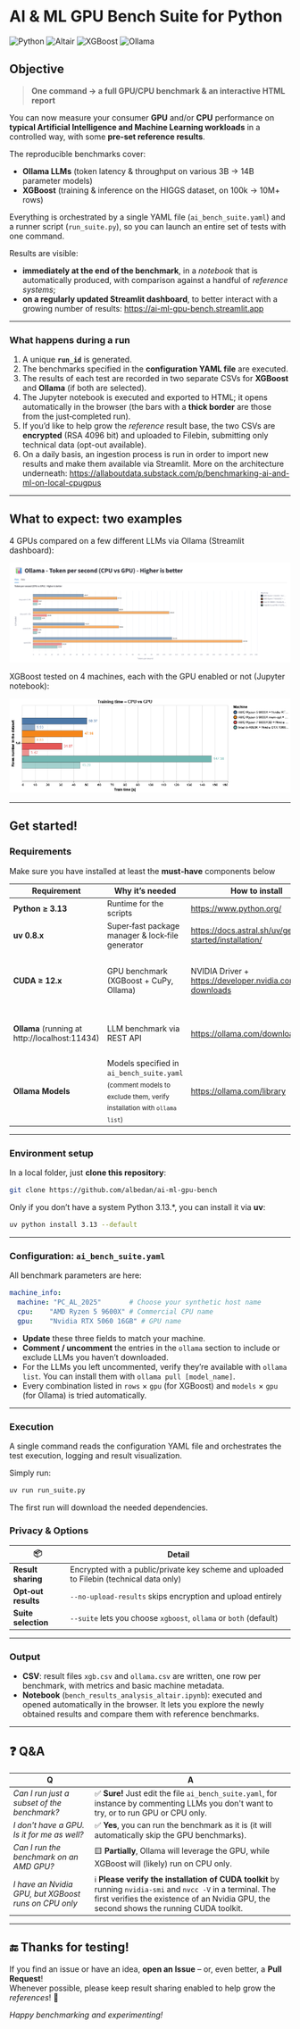 # AI & ML GPU Bench Suite for Python 

![Python](https://img.shields.io/badge/python-3.13-blue)
![Altair](https://img.shields.io/badge/Altair-5.5-green)
![XGBoost](https://img.shields.io/badge/XGBoost-3.0-orange)
![Ollama](https://img.shields.io/badge/Ollama-0.9|0.10|0.11-purple)

## Objective

> **One command → a full GPU/CPU benchmark & an interactive HTML report**

You can now measure your consumer **GPU** and/or **CPU** performance on **typical Artificial Intelligence and Machine Learning workloads** in a controlled way, with some **pre‑set reference results**.

The reproducible benchmarks cover:

- **Ollama LLMs** (token latency & throughput on various 3B → 14B parameter models)
- **XGBoost** (training & inference on the HIGGS dataset, on 100k → 10M+ rows)

Everything is orchestrated by a single YAML file (`ai_bench_suite.yaml`) and a runner script (`run_suite.py`), so you can launch an entire set of tests with one command.

Results are visible:

- **immediately at the end of the benchmark**, in a *notebook* that is automatically produced, with comparison against a handful of *reference systems*;
- **on a regularly updated Streamlit dashboard**, to better interact with a growing number of results: <https://ai-ml-gpu-bench.streamlit.app>

---

### What happens during a run

1. A unique **`run_id`** is generated.  
2. The benchmarks specified in the **configuration YAML file** are executed.  
3. The results of each test are recorded in two separate CSVs for **XGBoost** and **Ollama** (if both are selected).  
4. The Jupyter notebook is executed and exported to HTML; it opens automatically in the browser (the bars with a **thick border** are those from the just‑completed run).
5. If you’d like to help grow the *reference* result base, the two CSVs are **encrypted** (RSA 4096 bit) and uploaded to Filebin, submitting only technical data (opt-out available).  
6. On a daily basis, an ingestion process is run in order to import new results and make them available via Streamlit. More on the architecture underneath: <https://allaboutdata.substack.com/p/benchmarking-ai-and-ml-on-local-cpugpus>

---

## What to expect: two examples

4 GPUs compared on a few different LLMs via Ollama (Streamlit dashboard):  

![Altair Dashboard Ollama](images/visualization_ollama_streamlit.png)

XGBoost tested on 4 machines, each with the GPU enabled or not (Jupyter notebook):  

![Altair Dashboard XGBoost](images/visualization_xgboost.png)

---

## Get started!

### Requirements

Make sure you have installed at least the **must‑have** components below

| Requirement                  | Why it’s needed                                   | How to install                                                                                                   | Required? |
|------------------------------|----------------------------------------------------|-------------------------------------------------------------------------------------------------------------------|-----------|
| **Python ≥ 3.13**           | Runtime for the scripts                            | <https://www.python.org/>                                                                                         | **Must**  |
| **uv 0.8.x**                | Super‑fast package manager & lock‑file generator   | <https://docs.astral.sh/uv/getting-started/installation/>                                                         | **Must**  |
| **CUDA ≥ 12.x**             | GPU benchmark (XGBoost + CuPy, Ollama)             | NVIDIA Driver + <https://developer.nvidia.com/cuda-downloads>                                                     | **Optional**<br><sub>(only if a GPU is selected in the YAML)</sub> |
| **Ollama** (running at http://localhost:11434) | LLM benchmark via REST API                      | <https://ollama.com/download>                                                                                     | **Optional**<br><sub>(only if you want to test LLMs)</sub> |
| **Ollama Models**           | Models specified in `ai_bench_suite.yaml`<br><sub>(comment models to exclude them, verify installation with `ollama list`)</sub> | <https://ollama.com/library>                                                                                      | **Optional**<br><sub>(only if you want to test LLMs)</sub> |


---

### Environment setup

In a local folder, just **clone this repository**:

```bash
git clone https://github.com/albedan/ai-ml-gpu-bench
```

Only if you don’t have a system Python 3.13.*, you can install it via **uv**:

```bash
uv python install 3.13 --default
```

---

### Configuration: `ai_bench_suite.yaml`

All benchmark parameters are here:

```yaml
machine_info:
  machine: "PC_AL_2025"       # Choose your synthetic host name
  cpu:    "AMD Ryzen 5 9600X" # Commercial CPU name
  gpu:    "Nvidia RTX 5060 16GB" # GPU name
```

- **Update** these three fields to match your machine.  
- **Comment / uncomment** the entries in the ``ollama`` section to include or exclude LLMs you haven’t downloaded.  
- For the LLMs you left uncommented, verify they’re available with ``ollama list``. You can install them with ``ollama pull [model_name]``.  
- Every combination listed in `rows` × `gpu` (for XGBoost) and `models` × `gpu` (for Ollama) is tried automatically.

---

### Execution

A single command reads the configuration YAML file and orchestrates the test execution, logging and result visualization.

Simply run:

```bash
uv run run_suite.py
```

The first run will download the needed dependencies.

### Privacy & Options

| 📦 | Detail |
|----|--------|
| **Result sharing** | Encrypted with a public/private key scheme and uploaded to Filebin (technical data only) |
| **Opt‑out results** | `--no-upload-results` skips encryption and upload entirely |
| **Suite selection** | `--suite` lets you choose `xgboost`, `ollama` or `both` (default) |

---

### Output

- **CSV**: result files `xgb.csv` and `ollama.csv` are written, one row per benchmark, with metrics and basic machine metadata.  
- **Notebook** (`bench_results_analysis_altair.ipynb`): executed and opened automatically in the browser. It lets you explore the newly obtained results and compare them with reference benchmarks.

---

## ❓ Q&A

| Q | A |
|----|--------|
| *Can I run just a subset of the benchmark?* | ✅ **Sure!** Just edit the file `ai_bench_suite.yaml`, for instance by commenting LLMs you don't want to try, or to run GPU or CPU only. |
| *I don't have a GPU. Is it for me as well?* | ✅ **Yes**, you can run the benchmark as it is (it will automatically skip the GPU benchmarks). |
| *Can I run the benchmark on an AMD GPU?* | 🟨 **Partially**, Ollama will leverage the GPU, while XGBoost will (likely) run on CPU only. |
| *I have an Nvidia GPU, but XGBoost runs on CPU only* | ℹ️ **Please verify the installation of CUDA toolkit** by running `nvidia-smi` and `nvcc -V` in a terminal. The first verifies the existence of an Nvidia GPU, the second shows the running CUDA toolkit. |

---

## 🔚 Thanks for testing!

If you find an issue or have an idea, **open an Issue** – or, even better, a **Pull Request**!  
Whenever possible, please keep result sharing enabled to help grow the *references*! 🚀

_Happy benchmarking and experimenting!_

